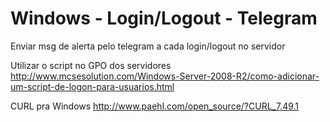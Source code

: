 # Windows - Login/Logout - Telegram
Enviar msg de alerta pelo telegram a cada login/logout no servidor 


Utilizar o script no GPO dos servidores
http://www.mcsesolution.com/Windows-Server-2008-R2/como-adicionar-um-script-de-logon-para-usuarios.html

CURL pra Windows
http://www.paehl.com/open_source/?CURL_7.49.1
